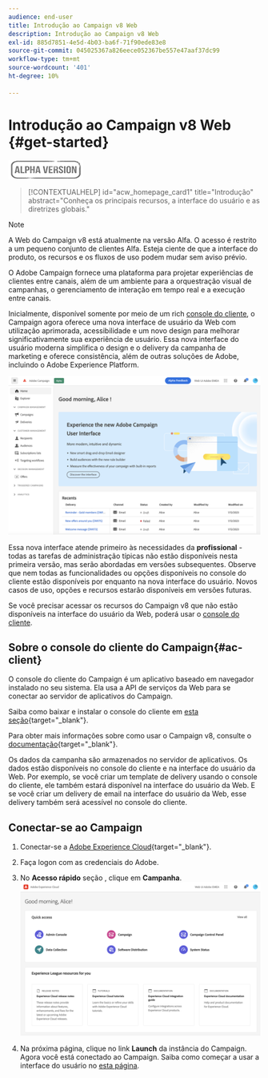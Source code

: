 ```yaml
---
audience: end-user
title: Introdução ao Campaign v8 Web
description: Introdução ao Campaign v8 Web
exl-id: 885d7851-4e5d-4b03-ba6f-71f90ede83e8
source-git-commit: 045025367a826eece052367be557e47aaf37dc99
workflow-type: tm+mt
source-wordcount: '401'
ht-degree: 10%

---
```


# Introdução ao Campaign v8 Web {#get-started}

![](../assets/do-not-localize/badge.png)

<!--
V8 web overview
context, scope (targets cross-channel practitioners), limitations
only existing customers
-->
>[!CONTEXTUALHELP]
>id="acw_homepage_card1"
>title="Introdução"
>abstract="Conheça os principais recursos, a interface do usuário e as diretrizes globais."

>[!NOTE]
>
>A Web do Campaign v8 está atualmente na versão Alfa. O acesso é restrito a um pequeno conjunto de clientes Alfa. Esteja ciente de que a interface do produto, os recursos e os fluxos de uso podem mudar sem aviso prévio.

O Adobe Campaign fornece uma plataforma para projetar experiências de clientes entre canais, além de um ambiente para a orquestração visual de campanhas, o gerenciamento de interação em tempo real e a execução entre canais.

Inicialmente, disponível somente por meio de um rich [console do cliente](#ac-client), o Campaign agora oferece uma nova interface de usuário da Web com utilização aprimorada, acessibilidade e um novo design para melhorar significativamente sua experiência de usuário. Essa nova interface do usuário moderna simplifica o design e o delivery da campanha de marketing e oferece consistência, além de outras soluções de Adobe, incluindo o Adobe Experience Platform.


![](assets/home.png)

Essa nova interface atende primeiro às necessidades da **profissional** - todas as tarefas de administração típicas não estão disponíveis nesta primeira versão, mas serão abordadas em versões subsequentes. Observe que nem todas as funcionalidades ou opções disponíveis no console do cliente estão disponíveis por enquanto na nova interface do usuário. Novos casos de uso, opções e recursos estarão disponíveis em versões futuras.

Se você precisar acessar os recursos do Campaign v8 que não estão disponíveis na interface do usuário da Web, poderá usar o [console do cliente](#ac-client).

## Sobre o console do cliente do Campaign{#ac-client}

O console do cliente do Campaign é um aplicativo baseado em navegador instalado no seu sistema. Ela usa a API de serviços da Web para se conectar ao servidor de aplicativos do Campaign.

Saiba como baixar e instalar o console do cliente em [esta seção](https://experienceleague.adobe.com/docs/campaign/campaign-v8/new/connect.html){target="_blank"}.

Para obter mais informações sobre como usar o Campaign v8, consulte o [documentação](https://experienceleague.adobe.com/docs/campaign/campaign-v8/campaign-home.html?lang=pt-BR){target="_blank"}.

Os dados da campanha são armazenados no servidor de aplicativos. Os dados estão disponíveis no console do cliente e na interface do usuário da Web. Por exemplo, se você criar um template de delivery usando o console do cliente, ele também estará disponível na interface do usuário da Web. E se você criar um delivery de email na interface do usuário da Web, esse delivery também será acessível no console do cliente.

## Conectar-se ao Campaign


1. Conectar-se a [Adobe Experience Cloud](http://experience.adobe.com){target="_blank"}.
1. Faça logon com as credenciais do Adobe.
1. No **Acesso rápido** seção , clique em **Campanha**.
   ![](assets/connect.png)

1. Na próxima página, clique no link **Launch** da instância do Campaign.
Agora você está conectado ao Campaign. Saiba como começar a usar a interface do usuário no [esta página](user-interface.md).

<!--
-> experience cloud home: "Campaign" -> home campaign v8
-> or Campaign v8 web if direct URL
-->

